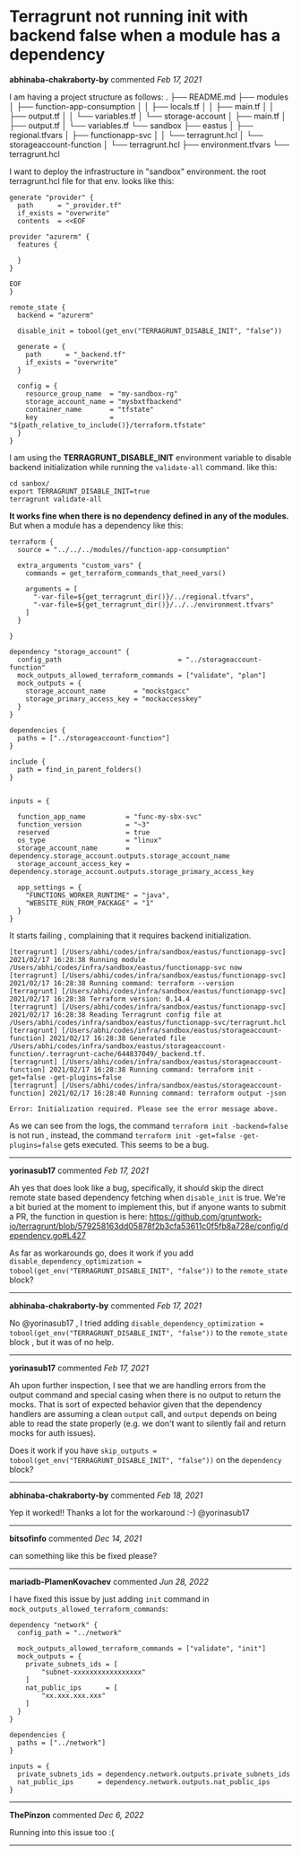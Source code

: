 # Terragrunt not running init with backend false when a module has a dependency

**abhinaba-chakraborty-by** commented *Feb 17, 2021*

I am having a project structure as follows:
.
├── README.md
├── modules
│   ├── function-app-consumption
│   │   ├── locals.tf
│   │   ├── main.tf
│   │   ├── output.tf
│   │   └── variables.tf
│   └── storage-account
│       ├── main.tf
│       ├── output.tf
│       └── variables.tf
└── sandbox
    ├── eastus
    │   ├── regional.tfvars
    │   ├── functionapp-svc
    │    │   └── terragrunt.hcl
    │   └── storageaccount-function
    │       └── terragrunt.hcl
    ├── environment.tfvars
    └── terragrunt.hcl
    
    
I want to deploy the infrastructure in "sandbox" environment. the root terragrunt.hcl file for that env. looks like this:

```
generate "provider" {
  path      = "_provider.tf"
  if_exists = "overwrite"
  contents  = <<EOF

provider "azurerm" {
  features {

  }
}

EOF
}

remote_state {
  backend = "azurerm"

  disable_init = tobool(get_env("TERRAGRUNT_DISABLE_INIT", "false"))

  generate = {
    path      = "_backend.tf"
    if_exists = "overwrite"
  }

  config = {
    resource_group_name  = "my-sandbox-rg"
    storage_account_name = "mysbxtfbackend"
    container_name       = "tfstate"
    key                  = "${path_relative_to_include()}/terraform.tfstate"
  }
}
```    

I am using the **TERRAGRUNT_DISABLE_INIT** environment variable to disable backend initialization while running the `validate-all` command. like this:
```
cd sanbox/
export TERRAGRUNT_DISABLE_INIT=true
terragrunt validate-all
```

**It works fine when there is no dependency defined in any of the modules.**
But when a module has a dependency like this:

```
terraform {
  source = "../../../modules//function-app-consumption"

  extra_arguments "custom_vars" {
    commands = get_terraform_commands_that_need_vars()

    arguments = [
      "-var-file=${get_terragrunt_dir()}/../regional.tfvars",
      "-var-file=${get_terragrunt_dir()}/../../environment.tfvars"
    ]
  }

}

dependency "storage_account" {
  config_path                             = "../storageaccount-function"
  mock_outputs_allowed_terraform_commands = ["validate", "plan"]
  mock_outputs = {
    storage_account_name       = "mockstgacc"
    storage_primary_access_key = "mockaccesskey"
  }
}

dependencies {
  paths = ["../storageaccount-function"]
}

include {
  path = find_in_parent_folders()
}


inputs = {

  function_app_name          = "func-my-sbx-svc"
  function_version           = "~3"
  reserved                   = true
  os_type                    = "linux"
  storage_account_name       = dependency.storage_account.outputs.storage_account_name
  storage_account_access_key = dependency.storage_account.outputs.storage_primary_access_key

  app_settings = {
    "FUNCTIONS_WORKER_RUNTIME" = "java",
    "WEBSITE_RUN_FROM_PACKAGE" = "1"
  }
}

```

It starts failing , complaining that it requires backend initialization.

```
[terragrunt] [/Users/abhi/codes/infra/sandbox/eastus/functionapp-svc] 2021/02/17 16:28:38 Running module /Users/abhi/codes/infra/sandbox/eastus/functionapp-svc now
[terragrunt] [/Users/abhi/codes/infra/sandbox/eastus/functionapp-svc] 2021/02/17 16:28:38 Running command: terraform --version
[terragrunt] [/Users/abhi/codes/infra/sandbox/eastus/functionapp-svc] 2021/02/17 16:28:38 Terraform version: 0.14.4
[terragrunt] [/Users/abhi/codes/infra/sandbox/eastus/functionapp-svc] 2021/02/17 16:28:38 Reading Terragrunt config file at /Users/abhi/codes/infra/sandbox/eastus/functionapp-svc/terragrunt.hcl
[terragrunt] [/Users/abhi/codes/infra/sandbox/eastus/storageaccount-function] 2021/02/17 16:28:38 Generated file /Users/abhi/codes/infra/sandbox/eastus/storageaccount-function/.terragrunt-cache/644837049/_backend.tf.
[terragrunt] [/Users/abhi/codes/infra/sandbox/eastus/storageaccount-function] 2021/02/17 16:28:38 Running command: terraform init -get=false -get-plugins=false
[terragrunt] [/Users/abhi/codes/infra/sandbox/eastus/storageaccount-function] 2021/02/17 16:28:40 Running command: terraform output -json

Error: Initialization required. Please see the error message above.
```

As we can see from the logs, the command `terraform init -backend=false` is not run , instead, the command `terraform init -get=false -get-plugins=false` gets executed. This seems to be a bug.
<br />
***


**yorinasub17** commented *Feb 17, 2021*

Ah yes that does look like a bug, specifically, it should skip the direct remote state based dependency fetching when `disable_init` is true. We're a bit buried at the moment to implement this, but if anyone wants to submit a PR, the function in question is here: https://github.com/gruntwork-io/terragrunt/blob/579258163dd05878f2b3cfa53611c0f5fb8a728e/config/dependency.go#L427

As far as workarounds go, does it work if you add `disable_dependency_optimization = tobool(get_env("TERRAGRUNT_DISABLE_INIT", "false"))` to the `remote_state` block?
***

**abhinaba-chakraborty-by** commented *Feb 17, 2021*

No @yorinasub17 ,  I tried adding `disable_dependency_optimization = tobool(get_env("TERRAGRUNT_DISABLE_INIT", "false"))` to the `remote_state` block , but it was of no help.
***

**yorinasub17** commented *Feb 17, 2021*

Ah upon further inspection, I see that we are handling errors from the output command and special casing when there is no output to return the mocks. That is sort of expected behavior given that the dependency handlers are assuming a clean `output` call, and `output` depends on being able to read the state properly (e.g. we don't want to silently fail and return mocks for auth issues).

Does it work if you have `skip_outputs = tobool(get_env("TERRAGRUNT_DISABLE_INIT", "false"))` on the `dependency` block?
***

**abhinaba-chakraborty-by** commented *Feb 18, 2021*

Yep it worked!! Thanks a lot for the workaround :-) @yorinasub17 
***

**bitsofinfo** commented *Dec 14, 2021*

can something like this be fixed please?
***

**mariadb-PlamenKovachev** commented *Jun 28, 2022*

I have fixed this issue by just adding `init` command in `mock_outputs_allowed_terraform_commands`:
```
dependency "network" {
  config_path = "../network"

  mock_outputs_allowed_terraform_commands = ["validate", "init"]
  mock_outputs = {
    private_subnets_ids = [
        "subnet-xxxxxxxxxxxxxxxxx"
    ]
    nat_public_ips      = [
        "xx.xxx.xxx.xxx"
    ]
  }
}

dependencies {
  paths = ["../network"]
}

inputs = {
  private_subnets_ids = dependency.network.outputs.private_subnets_ids
  nat_public_ips      = dependency.network.outputs.nat_public_ips
}
```
***

**ThePinzon** commented *Dec 6, 2022*

Running into this issue too :(
***

